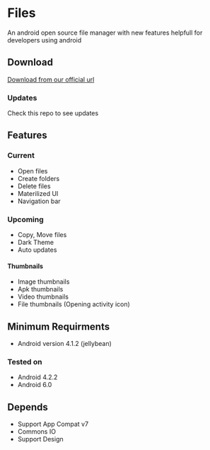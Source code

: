 # Files
  An android open source file manager with new features helpfull for developers using android
## Download
  <a href='ijavac.github.io/apks/Files/latest.apk'>Download from our official url</a>
### Updates
   Check this repo to see updates
## Features
### Current
  * Open files
  * Create folders
  * Delete files
  * Materilized UI
  * Navigation bar
### Upcoming
  * Copy, Move files
  * Dark Theme
  * Auto updates
#### Thumbnails
  * Image thumbnails
  * Apk thumbnails
  * Video thumbnails
  * File thumbnails (Opening activity icon)
## Minimum Requirments
  * Android version 4.1.2 (jellybean)
### Tested on
  * Android 4.2.2
  * Android 6.0
## Depends
  * Support App Compat v7
  * Commons IO
  * Support Design
